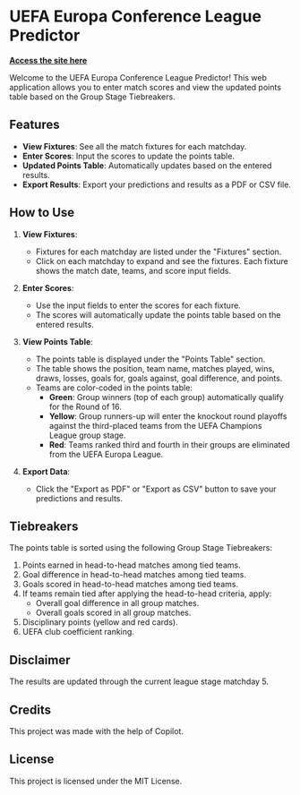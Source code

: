 # UEFA Europa Conference League Predictor

**<a href="https://apex4710.github.io/conference-league-predictor/" target="_blank">Access the site here</a>**

Welcome to the UEFA Europa Conference League Predictor! This web application allows you to enter match scores and view the updated points table based on the Group Stage Tiebreakers.

## Features

- **View Fixtures**: See all the match fixtures for each matchday.
- **Enter Scores**: Input the scores to update the points table.
- **Updated Points Table**: Automatically updates based on the entered results.
- **Export Results**: Export your predictions and results as a PDF or CSV file.

## How to Use

1. **View Fixtures**:

   - Fixtures for each matchday are listed under the "Fixtures" section.
   - Click on each matchday to expand and see the fixtures. Each fixture shows the match date, teams, and score input fields.

2. **Enter Scores**:

   - Use the input fields to enter the scores for each fixture.
   - The scores will automatically update the points table based on the entered results.

3. **View Points Table**:

   - The points table is displayed under the "Points Table" section.
   - The table shows the position, team name, matches played, wins, draws, losses, goals for, goals against, goal difference, and points.
   - Teams are color-coded in the points table:
     - **Green**: Group winners (top of each group) automatically qualify for the Round of 16.
     - **Yellow**: Group runners-up will enter the knockout round playoffs against the third-placed teams from the UEFA Champions League group stage.
     - **Red**: Teams ranked third and fourth in their groups are eliminated from the UEFA Europa League.

4. **Export Data**:
   - Click the "Export as PDF" or "Export as CSV" button to save your predictions and results.

## Tiebreakers

The points table is sorted using the following Group Stage Tiebreakers:

1. Points earned in head-to-head matches among tied teams.
2. Goal difference in head-to-head matches among tied teams.
3. Goals scored in head-to-head matches among tied teams.
4. If teams remain tied after applying the head-to-head criteria, apply:
   - Overall goal difference in all group matches.
   - Overall goals scored in all group matches.
5. Disciplinary points (yellow and red cards).
6. UEFA club coefficient ranking.

## Disclaimer

The results are updated through the current league stage matchday 5.

## Credits

This project was made with the help of Copilot.

## License

This project is licensed under the MIT License.
